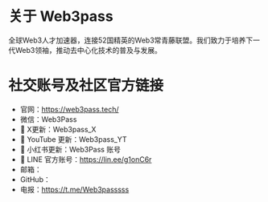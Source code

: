 # 关于 Web3pass
全球Web3人才加速器，连接52国精英的Web3常青藤联盟。我们致力于培养下一代Web3领袖，推动去中心化技术的普及与发展。


# 社交账号及社区官方链接
- 官网：https://web3pass.tech/
- 微信：Web3Pass
- 📎 X更新：Web3pass_X
- 📎 YouTube 更新：Web3pass_YT
- 📎 小红书更新：Web3Pass 账号
- 📩 LINE 官方账号：https://lin.ee/g1onC6r
- 邮箱：
- GitHub：
- 电报：https://t.me/Web3passsss
